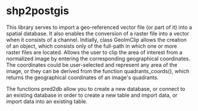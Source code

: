 # shp2postgis

This library serves to import a geo-referenced vector file (or part of it) into a spatial database. It also enables the conversion of a raster file into a vector when it consists of a channel.
Initially, class GeoImClip allows the creation of an object, which consists only of the full-path in which one or more raster files are located. Allows the user to clip the area of ​​interest from a normalized image by entering the corresponding geographical coordinates. The coordinates could be user-selected and represent any area of ​​the image, or they can be derived from the function quadrants_coords(), which returns the geographical coordinates of an image's quadrants.

The functions pred2db allow you to create a new database, or connect to an existing database in order to create a new table and import data, or import data into an existing table.